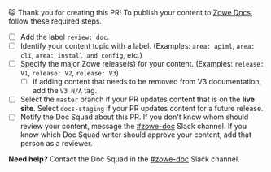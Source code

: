 :smiley_cat: Thank you for creating this PR! To publish your content to [Zowe Docs](https://docs.zowe.org/), follow these required steps.

- [ ] Add the label `review: doc`.
- [ ] Identify your content topic with a label. (Examples: `area: apiml`, `area: cli`, `area: install and config`, etc.)
- [ ] Specify the major Zowe release(s) for your content. (Examples: `release: V1`, `release: V2`, `release: V3`)
    - [ ] If adding content that needs to be removed from V3 documentation, add the `V3 N/A` tag.
- [ ] Select the `master` branch if your PR updates content that is on the **live site**. Select `docs-staging` if your PR updates content for a future release.
- [ ] Notify the Doc Squad about this PR. If you don't know whom should review your content, message the [#zowe-doc](https://openmainframeproject.slack.com/archives/CC961JYMQ) Slack channel. If you know which Doc Squad writer should approve your content, add that person as a reviewer.

**Need help?** Contact the Doc Squad in the [#zowe-doc](https://openmainframeproject.slack.com/archives/CC961JYMQ) Slack channel.
